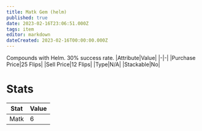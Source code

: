 ```yaml
---
title: Matk Gem (helm)
published: true
date: 2023-02-16T23:06:51.000Z
tags: item
editor: markdown
dateCreated: 2023-02-16T00:00:00.000Z
---
```


Compounds with Helm. 30% success rate.
|Attribute|Value|
|-|-|
|Purchase Price|25 Flips|
|Sell Price|12 Flips|
|Type|N/A|
|Stackable|No|

# Stats
|Stat|Value|
|-|-|
|Matk|6|
